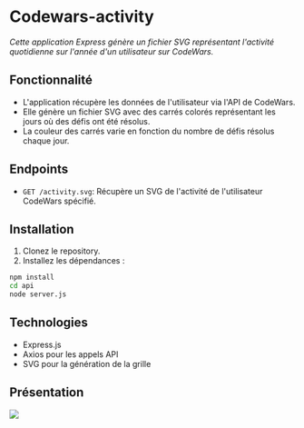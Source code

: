 # Codewars-activity

_Cette application Express génère un fichier SVG représentant l'activité quotidienne sur l'année d'un utilisateur sur CodeWars._

## Fonctionnalité

- L'application récupère les données de l'utilisateur via l'API de CodeWars.
- Elle génère un fichier SVG avec des carrés colorés représentant les jours où des défis ont été résolus.
- La couleur des carrés varie en fonction du nombre de défis résolus chaque jour.

## Endpoints

- `GET /activity.svg`: Récupère un SVG de l'activité de l'utilisateur CodeWars spécifié.

## Installation

1. Clonez le repository.
2. Installez les dépendances :

 ```bash
 npm install
 cd api
 node server.js
```

## Technologies

- Express.js
- Axios pour les appels API
- SVG pour la génération de la grille

## Présentation

![](https://codewars-activity.vercel.app/activity.svg)
